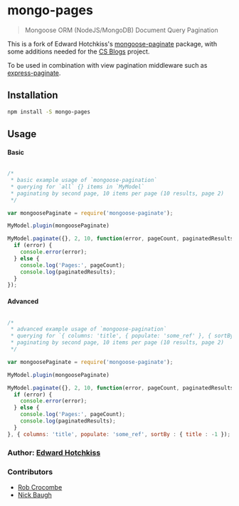 
# mongo-pages

> Mongoose ORM (NodeJS/MongoDB) Document Query Pagination

This is a fork of Edward Hotchkiss's [mongoose-paginate](https://github.com/edwardhotchkiss/mongoose-paginate) package, with some additions needed for the [CS Blogs](https://github.com/csblogs) project.

To be used in combination with view pagination middleware such as [express-paginate](https://github.com/niftylettuce/express-paginate).

## Installation

```bash
npm install -S mongo-pages
```

## Usage

#### Basic

```js

/*
 * basic example usage of `mongoose-pagination`
 * querying for `all` {} items in `MyModel`
 * paginating by second page, 10 items per page (10 results, page 2)
 */

var mongoosePaginate = require('mongoose-paginate');

MyModel.plugin(mongoosePaginate)

MyModel.paginate({}, 2, 10, function(error, pageCount, paginatedResults, itemCount) {
  if (error) {
    console.error(error);
  } else {
  	console.log('Pages:', pageCount);
    console.log(paginatedResults);
  }
});

```

#### Advanced

```js

/*
 * advanced example usage of `mongoose-pagination`
 * querying for `{ columns: 'title', { populate: 'some_ref' }, { sortBy : { title : -1 } }` items in `MyModel`
 * paginating by second page, 10 items per page (10 results, page 2)
 */

var mongoosePaginate = require('mongoose-paginate');

MyModel.plugin(mongoosePaginate)

MyModel.paginate({}, 2, 10, function(error, pageCount, paginatedResults, itemCount) {
  if (error) {
    console.error(error);
  } else {
    console.log('Pages:', pageCount);
    console.log(paginatedResults);
  }
}, { columns: 'title', populate: 'some_ref', sortBy : { title : -1 });

```

### Author: [Edward Hotchkiss][0]

[0]: http://edwardhotchkiss.com/


### Contributors

* [Rob Crocombe](https://github.com/robcrocombe)
* [Nick Baugh](https://github.com/niftylettuce)

